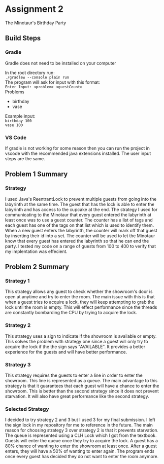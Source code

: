 # Assignment 2

The Minotaur's Birthday Party

## Build Steps

### Gradle

Gradle does not need to be installed on your computer

In the root directory run:<br> `./gradlew --console plain run`
<br>
The program will ask for input with this format:
<br>
`Enter Input: <problem> <guestCount>`
<br>
Problems

- birthday
- vase

Example input:
<br>
`birthday 100`
<br>
`vase 100`

### VS Code

If gradle is not working for some reason then you can run the project in vscode with the recommended java extensions installed. The user input steps are the same.

## Problem 1 Summary

### Strategy

I used Java's ReentrantLock to prevent multiple guests from going into the labyrinth at the same time. The guest that has the lock is able to enter the labyrinth and has access to the cupcake at the end. The strategy I used for communicating to the Minotaur that every guest entered the labyrinth at least once was to use a guest counter. The counter has a list of tags and each guest has one of the tags on that list which is used to identify them. When a new guest enters the labyrinth, the counter will mark off that guest by inserting their id into a set. The counter will be used to let the Minotaur know that every guest has entered the labyrinth so that he can end the party. I tested my code on a range of guests from 100 to 400 to verify that my implentation was effecient.

## Problem 2 Summary

### Strategy 1

This strategy allows any guest to check whether the showroom's door is open at anytime and try to enter the room. The main issue with this is that when a guest tries to acquire a lock, they will keep attempting to grab the lock until the room is empty. This will effect performance since the threads are constantly bombarding the CPU by trying to acquire the lock.

### Strategy 2

This strategy uses a sign to indicate if the showroom is available or empty. This solves the problem with strategy one since a guest will only try to acquire the lock if the the sign says "AVAILABLE". It provides a better experience for the guests and will have better performance.

### Strategy 3

This strategy requires the guests to enter a line in order to enter the showroom. This line is represented as a queue. The main advantage to this strategy is that it guarantees that each guest will have a chance to enter the showroom. This is better than the second strategy since it does not prevent starvation. It will also have great performance like the second strategy.

### Selected Strategy

I decided to try strategy 2 and 3 but I used 3 for my final submission. I left the sign lock in my repository for me to reference in the future. The main reason for choosing strategy 3 over strategy 2 is that it prevents starvation. The queue is represented using a CLH Lock which I got from the textbook. Guests will enter the queue once they try to acquire the lock. A guest has a 80% chance of wanting to enter the showroom at least once. After a guest enters, they will have a 50% of wanting to enter again. The program ends once every guest has decided they do not want to enter the room anymore.
